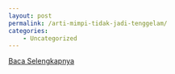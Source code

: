 ```yaml
---
layout: post
permalink: /arti-mimpi-tidak-jadi-tenggelam/
categories:
    - Uncategorized
---
```


[Baca Selengkapnya](/09)